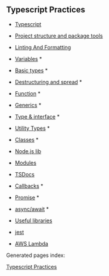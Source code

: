 ## Typescript Practices

- [Typescript](./content/typescript.md)

- [Project structure and package tools](./content/project.md)

- [Linting And Formatting](./content/lint-format.md)

- [Variables](./pages/language/variables.md) \*

- [Basic types](./pages/language/basic-types.md) \*

- [Destructuring and spread](./pages/language/destructuring-and-spread.md) \*

- [Function](./pages/language/function.md) \*

- [Generics](./pages/language/generics.md) \*

- [Type & interface](./pages/language/type-interface.md) \*

- [Utility Types](./pages/language/utility-types.md) \*

- [Classes](./pages/language/classes.md) \*

- [Node.js lib](./content/nodejs-lib.md)

- [Modules](./content/modules.md)

- [TSDocs](./content/tsdocs.md)

- [Callbacks](./pages/language/callbacks.md) \*

- [Promise](./pages/language/promise.md) \*

- [async/await](./pages/language/async-await.md) \*

- [Useful libraries](./content/useful-libraries.md)

- [jest](./content/jest.md)

- [AWS Lambda](./content/lambda.md)

Generated pages index:

[Typescript Practices](./pages/index.md)
